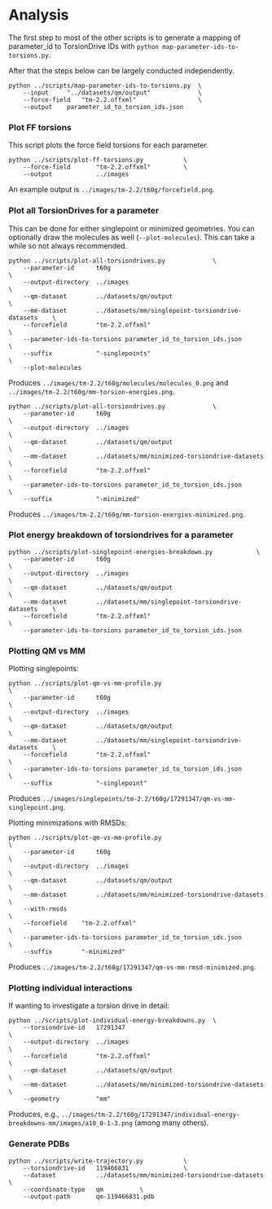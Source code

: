 # Analysis

The first step to most of the other scripts is to
generate a mapping of parameter_id to TorsionDrive IDs
with ``python map-parameter-ids-to-torsions.py``.

After that the steps below can be largely conducted independently.

```
python ../scripts/map-parameter-ids-to-torsions.py  \
    --input     "../datasets/qm/output"             \
    --force-field   "tm-2.2.offxml"                 \
    --output    parameter_id_to_torsion_ids.json
```


### Plot FF torsions

This script plots the force field torsions for each parameter.

```
python ../scripts/plot-ff-torsions.py           \
    --force-field       "tm-2.2.offxml"         \
    --output            ../images
```

An example output is `../images/tm-2.2/t60g/forcefield.png`.


### Plot all TorsionDrives for a parameter

This can be done for either singlepoint or minimized geometries.
You can optionally draw the molecules as well (`--plot-molecules`).
This can take a while so not always recommended.

```
python ../scripts/plot-all-torsiondrives.py             \
    --parameter-id      t60g                                                \
    --output-directory  ../images                                           \
    --qm-dataset        ../datasets/qm/output                               \
    --mm-dataset        ../datasets/mm/singlepoint-torsiondrive-datasets    \
    --forcefield        "tm-2.2.offxml"                                     \
    --parameter-ids-to-torsions parameter_id_to_torsion_ids.json            \
    --suffix            "-singlepoints"                                     \
    --plot-molecules
```

Produces ``../images/tm-2.2/t60g/molecules/molecules_0.png``
and ``../images/tm-2.2/t60g/mm-torsion-energies.png``.

```
python ../scripts/plot-all-torsiondrives.py             \
    --parameter-id      t60g                                                \
    --output-directory  ../images                                           \
    --qm-dataset        ../datasets/qm/output                               \
    --mm-dataset        ../datasets/mm/minimized-torsiondrive-datasets  \
    --forcefield        "tm-2.2.offxml"                                     \
    --parameter-ids-to-torsions parameter_id_to_torsion_ids.json            \
    --suffix            "-minimized"
```

Produces `../images/tm-2.2/t60g/mm-torsion-energies-minimized.png`.

### Plot energy breakdown of torsiondrives for a parameter
```
python ../scripts/plot-singlepoint-energies-breakdown.py            \
    --parameter-id      t60g                                                \
    --output-directory  ../images                                           \
    --qm-dataset        ../datasets/qm/output                               \
    --mm-dataset        ../datasets/mm/singlepoint-torsiondrive-datasets    \
    --forcefield        "tm-2.2.offxml"                                     \
    --parameter-ids-to-torsions parameter_id_to_torsion_ids.json
```


### Plotting QM vs MM

Plotting singlepoints:

```
python ../scripts/plot-qm-vs-mm-profile.py                                  \
    --parameter-id      t60g                                                \
    --output-directory  ../images                                           \
    --qm-dataset        ../datasets/qm/output                               \
    --mm-dataset        ../datasets/mm/singlepoint-torsiondrive-datasets    \
    --forcefield        "tm-2.2.offxml"                                     \
    --parameter-ids-to-torsions parameter_id_to_torsion_ids.json            \
    --suffix            "-singlepoint"

```

Produces ``../images/singlepoints/tm-2.2/t60g/17291347/qm-vs-mm-singlepoint.png``.

Plotting minimizations with RMSDs:

```
python ../scripts/plot-qm-vs-mm-profile.py                              \
    --parameter-id      t60g                                            \
    --output-directory  ../images                                       \
    --qm-dataset        ../datasets/qm/output                           \
    --mm-dataset        ../datasets/mm/minimized-torsiondrive-datasets  \
    --with-rmsds                                                        \
    --forcefield    "tm-2.2.offxml"                                     \
    --parameter-ids-to-torsions parameter_id_to_torsion_ids.json        \
    --suffix        "-minimized"

```

Produces ``../images/tm-2.2/t60g/17291347/qm-vs-mm-rmsd-minimized.png``.

### Plotting individual interactions

If wanting to investigate a torsion drive in detail:

```
python ../scripts/plot-individual-energy-breakdowns.py  \
    --torsiondrive-id   17291347                                        \
    --output-directory  ../images                                       \
    --forcefield        "tm-2.2.offxml"                                 \
    --qm-dataset        ../datasets/qm/output                           \
    --mm-dataset        ../datasets/mm/minimized-torsiondrive-datasets  \
    --geometry          "mm"
```

Produces, e.g., `../images/tm-2.2/t60g/17291347/individual-energy-breakdowns-mm/images/a10_0-1-3.png` (among many others).


### Generate PDBs

```
python ../scripts/write-trajectory.py           \
    --torsiondrive-id   119466831               \
    --dataset           ../datasets/mm/minimized-torsiondrive-datasets  \
    --coordinate-type   qm          \
    --output-path       qm-119466831.pdb
```